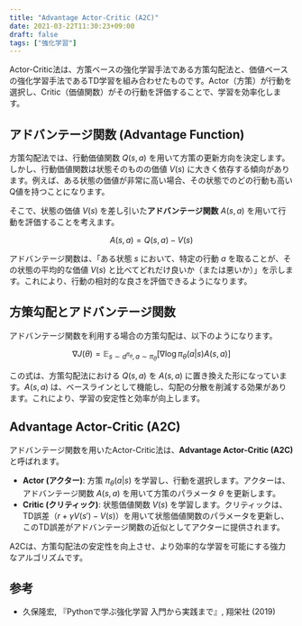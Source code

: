 ```yaml
---
title: "Advantage Actor-Critic (A2C)"
date: 2021-03-22T11:30:23+09:00
draft: false
tags: ["強化学習"] 
---
```

<!--more-->
Actor-Critic法は、方策ベースの強化学習手法である方策勾配法と、価値ベースの強化学習手法であるTD学習を組み合わせたものです。Actor（方策）が行動を選択し、Critic（価値関数）がその行動を評価することで、学習を効率化します。

## アドバンテージ関数 (Advantage Function)

方策勾配法では、行動価値関数 $Q(s,a)$ を用いて方策の更新方向を決定します。しかし、行動価値関数は状態そのものの価値 $V(s)$ に大きく依存する傾向があります。例えば、ある状態の価値が非常に高い場合、その状態でのどの行動も高いQ値を持つことになります。

そこで、状態の価値 $V(s)$ を差し引いた**アドバンテージ関数** $A(s,a)$ を用いて行動を評価することを考えます。

$$ A(s,a) = Q(s,a) - V(s) $$

アドバンテージ関数は、「ある状態 $s$ において、特定の行動 $a$ を取ることが、その状態の平均的な価値 $V(s)$ と比べてどれだけ良いか（または悪いか）」を示します。これにより、行動の相対的な良さを評価できるようになります。

## 方策勾配とアドバンテージ関数

アドバンテージ関数を利用する場合の方策勾配は、以下のようになります。

$$ \nabla J(\theta) = \mathbb{E}_{s \sim d^{\pi_\theta}, a \sim \pi_\theta}[\nabla \log \pi_\theta(a|s) A(s,a)] $$

この式は、方策勾配法における $Q(s,a)$ を $A(s,a)$ に置き換えた形になっています。$A(s,a)$ は、ベースラインとして機能し、勾配の分散を削減する効果があります。これにより、学習の安定性と効率が向上します。

## Advantage Actor-Critic (A2C)

アドバンテージ関数を用いたActor-Critic法は、**Advantage Actor-Critic (A2C)** と呼ばれます。

-   **Actor (アクター)**: 方策 $\pi_\theta(a|s)$ を学習し、行動を選択します。アクターは、アドバンテージ関数 $A(s,a)$ を用いて方策のパラメータ $\theta$ を更新します。
-   **Critic (クリティック)**: 状態価値関数 $V(s)$ を学習します。クリティックは、TD誤差（$r + \gamma V(s') - V(s)$）を用いて状態価値関数のパラメータを更新し、このTD誤差がアドバンテージ関数の近似としてアクターに提供されます。

A2Cは、方策勾配法の安定性を向上させ、より効率的な学習を可能にする強力なアルゴリズムです。

## 参考
-   久保隆宏, 『Pythonで学ぶ強化学習 入門から実践まで』, 翔栄社 (2019)
